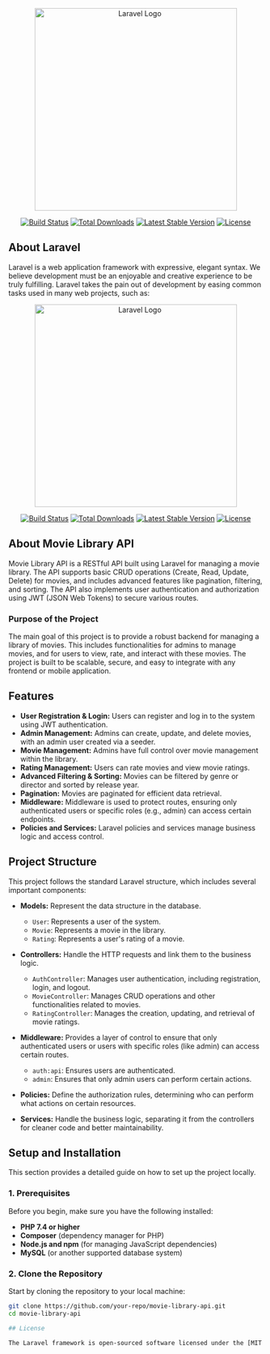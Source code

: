 <p align="center"><a href="https://laravel.com" target="_blank"><img src="https://raw.githubusercontent.com/laravel/art/master/logo-lockup/5%20SVG/2%20CMYK/1%20Full%20Color/laravel-logolockup-cmyk-red.svg" width="400" alt="Laravel Logo"></a></p>

<p align="center">
<a href="https://github.com/laravel/framework/actions"><img src="https://github.com/laravel/framework/workflows/tests/badge.svg" alt="Build Status"></a>
<a href="https://packagist.org/packages/laravel/framework"><img src="https://img.shields.io/packagist/dt/laravel/framework" alt="Total Downloads"></a>
<a href="https://packagist.org/packages/laravel/framework"><img src="https://img.shields.io/packagist/v/laravel/framework" alt="Latest Stable Version"></a>
<a href="https://packagist.org/packages/laravel/framework"><img src="https://img.shields.io/packagist/l/laravel/framework" alt="License"></a>
</p>

## About Laravel

Laravel is a web application framework with expressive, elegant syntax. We believe development must be an enjoyable and creative experience to be truly fulfilling. Laravel takes the pain out of development by easing common tasks used in many web projects, such as:
<p align="center"><a href="https://laravel.com" target="_blank"><img src="https://raw.githubusercontent.com/laravel/art/master/logo-lockup/5%20SVG/2%20CMYK/1%20Full%20Color/laravel-logolockup-cmyk-red.svg" width="400" alt="Laravel Logo"></a></p>

<p align="center">
<a href="https://github.com/laravel/framework/actions"><img src="https://github.com/laravel/framework/workflows/tests/badge.svg" alt="Build Status"></a>
<a href="https://packagist.org/packages/laravel/framework"><img src="https://img.shields.io/packagist/dt/laravel/framework" alt="Total Downloads"></a>
<a href="https://packagist.org/packages/laravel/framework"><img src="https://img.shields.io/packagist/v/laravel/framework" alt="Latest Stable Version"></a>
<a href="https://packagist.org/packages/laravel/framework"><img src="https://img.shields.io/packagist/l/laravel/framework" alt="License"></a>
</p>

## About Movie Library API

Movie Library API is a RESTful API built using Laravel for managing a movie library. The API supports basic CRUD operations (Create, Read, Update, Delete) for movies, and includes advanced features like pagination, filtering, and sorting. The API also implements user authentication and authorization using JWT (JSON Web Tokens) to secure various routes.

### Purpose of the Project

The main goal of this project is to provide a robust backend for managing a library of movies. This includes functionalities for admins to manage movies, and for users to view, rate, and interact with these movies. The project is built to be scalable, secure, and easy to integrate with any frontend or mobile application.

## Features

- **User Registration & Login:** Users can register and log in to the system using JWT authentication.
- **Admin Management:** Admins can create, update, and delete movies, with an admin user created via a seeder.
- **Movie Management:** Admins have full control over movie management within the library.
- **Rating Management:** Users can rate movies and view movie ratings.
- **Advanced Filtering & Sorting:** Movies can be filtered by genre or director and sorted by release year.
- **Pagination:** Movies are paginated for efficient data retrieval.
- **Middleware:** Middleware is used to protect routes, ensuring only authenticated users or specific roles (e.g., admin) can access certain endpoints.
- **Policies and Services:** Laravel policies and services manage business logic and access control.

## Project Structure

This project follows the standard Laravel structure, which includes several important components:

- **Models:** Represent the data structure in the database.
  - `User`: Represents a user of the system.
  - `Movie`: Represents a movie in the library.
  - `Rating`: Represents a user's rating of a movie.

- **Controllers:** Handle the HTTP requests and link them to the business logic.
  - `AuthController`: Manages user authentication, including registration, login, and logout.
  - `MovieController`: Manages CRUD operations and other functionalities related to movies.
  - `RatingController`: Manages the creation, updating, and retrieval of movie ratings.

- **Middleware:** Provides a layer of control to ensure that only authenticated users or users with specific roles (like admin) can access certain routes.
  - `auth:api`: Ensures users are authenticated.
  - `admin`: Ensures that only admin users can perform certain actions.

- **Policies:** Define the authorization rules, determining who can perform what actions on certain resources.
  
- **Services:** Handle the business logic, separating it from the controllers for cleaner code and better maintainability.

## Setup and Installation

This section provides a detailed guide on how to set up the project locally.

### 1. Prerequisites

Before you begin, make sure you have the following installed:

- **PHP 7.4 or higher**
- **Composer** (dependency manager for PHP)
- **Node.js and npm** (for managing JavaScript dependencies)
- **MySQL** (or another supported database system)

### 2. Clone the Repository

Start by cloning the repository to your local machine:

```bash
git clone https://github.com/your-repo/movie-library-api.git
cd movie-library-api

## License

The Laravel framework is open-sourced software licensed under the [MIT license](https://opensource.org/licenses/MIT).
